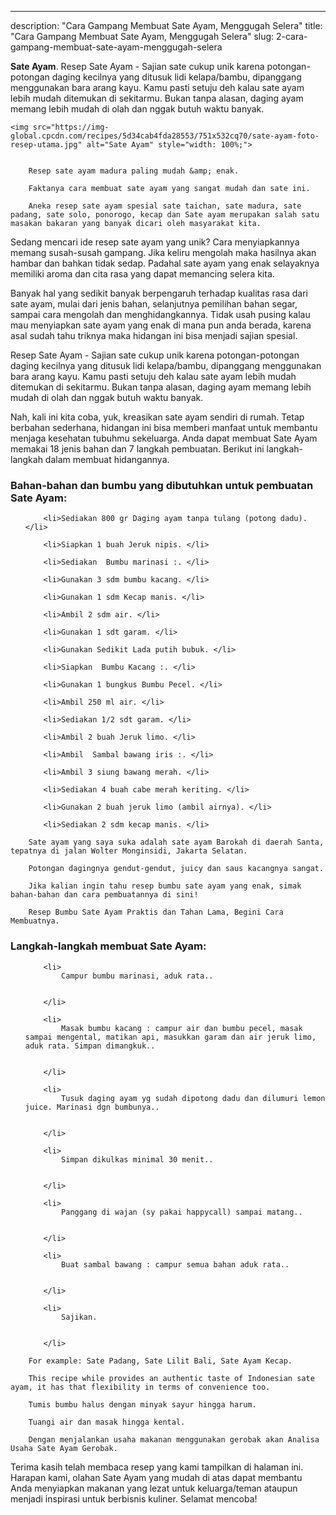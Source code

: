 ---
description: "Cara Gampang Membuat Sate Ayam, Menggugah Selera"
title: "Cara Gampang Membuat Sate Ayam, Menggugah Selera"
slug: 2-cara-gampang-membuat-sate-ayam-menggugah-selera

<p>
	<strong>Sate Ayam</strong>. 
	Resep Sate Ayam - Sajian sate cukup unik karena potongan-potongan daging kecilnya yang ditusuk lidi kelapa/bambu, dipanggang menggunakan bara arang kayu. Kamu pasti setuju deh kalau sate ayam lebih mudah ditemukan di sekitarmu. Bukan tanpa alasan, daging ayam memang lebih mudah di olah dan nggak butuh waktu banyak.
</p>
<p>
	
	<img src="https://img-global.cpcdn.com/recipes/5d34cab4fda28553/751x532cq70/sate-ayam-foto-resep-utama.jpg" alt="Sate Ayam" style="width: 100%;">
	
	
		Resep sate ayam madura paling mudah &amp; enak.
	
		Faktanya cara membuat sate ayam yang sangat mudah dan sate ini.
	
		Aneka resep sate ayam spesial sate taichan, sate madura, sate padang, sate solo, ponorogo, kecap dan Sate ayam merupakan salah satu masakan bakaran yang banyak dicari oleh masyarakat kita.
	
</p>

<p>
	Sedang mencari ide resep sate ayam yang unik? Cara menyiapkannya memang susah-susah gampang. Jika keliru mengolah maka hasilnya akan hambar dan bahkan tidak sedap. Padahal sate ayam yang enak selayaknya memiliki aroma dan cita rasa yang dapat memancing selera kita.
</p>

<p>
	Banyak hal yang sedikit banyak berpengaruh terhadap kualitas rasa dari sate ayam, mulai dari jenis bahan, selanjutnya pemilihan bahan segar, sampai cara mengolah dan menghidangkannya. Tidak usah pusing kalau mau menyiapkan sate ayam yang enak di mana pun anda berada, karena asal sudah tahu triknya maka hidangan ini bisa menjadi sajian spesial.
</p>

<p>
	Resep Sate Ayam - Sajian sate cukup unik karena potongan-potongan daging kecilnya yang ditusuk lidi kelapa/bambu, dipanggang menggunakan bara arang kayu. Kamu pasti setuju deh kalau sate ayam lebih mudah ditemukan di sekitarmu. Bukan tanpa alasan, daging ayam memang lebih mudah di olah dan nggak butuh waktu banyak.
</p>


<p>
	Nah, kali ini kita coba, yuk, kreasikan sate ayam sendiri di rumah. Tetap berbahan sederhana, hidangan ini bisa memberi manfaat untuk membantu menjaga kesehatan tubuhmu sekeluarga. Anda dapat membuat Sate Ayam memakai 18 jenis bahan dan 7 langkah pembuatan. Berikut ini langkah-langkah dalam membuat hidangannya.
</p> 

<h3>Bahan-bahan dan bumbu yang dibutuhkan untuk pembuatan Sate Ayam:</h3>

<ol>
	
		<li>Sediakan 800 gr Daging ayam tanpa tulang (potong dadu). </li>
	
		<li>Siapkan 1 buah Jeruk nipis. </li>
	
		<li>Sediakan  Bumbu marinasi :. </li>
	
		<li>Gunakan 3 sdm bumbu kacang. </li>
	
		<li>Gunakan 1 sdm Kecap manis. </li>
	
		<li>Ambil 2 sdm air. </li>
	
		<li>Gunakan 1 sdt garam. </li>
	
		<li>Gunakan Sedikit Lada putih bubuk. </li>
	
		<li>Siapkan  Bumbu Kacang :. </li>
	
		<li>Gunakan 1 bungkus Bumbu Pecel. </li>
	
		<li>Ambil 250 ml air. </li>
	
		<li>Sediakan 1/2 sdt garam. </li>
	
		<li>Ambil 2 buah Jeruk limo. </li>
	
		<li>Ambil  Sambal bawang iris :. </li>
	
		<li>Ambil 3 siung bawang merah. </li>
	
		<li>Sediakan 4 buah cabe merah keriting. </li>
	
		<li>Gunakan 2 buah jeruk limo (ambil airnya). </li>
	
		<li>Sediakan 2 sdm kecap manis. </li>
	
</ol>
<p>
	
		Sate ayam yang saya suka adalah sate ayam Barokah di daerah Santa, tepatnya di jalan Wolter Monginsidi, Jakarta Selatan.
	
		Potongan dagingnya gendut-gendut, juicy dan saus kacangnya sangat.
	
		Jika kalian ingin tahu resep bumbu sate ayam yang enak, simak bahan-bahan dan cara pembuatannya di sini!
	
		Resep Bumbu Sate Ayam Praktis dan Tahan Lama, Begini Cara Membuatnya.
	
</p>


<h3>Langkah-langkah membuat Sate Ayam:</h3>

<ol>
	
		<li>
			Campur bumbu marinasi, aduk rata..
			
			
		</li>
	
		<li>
			Masak bumbu kacang : campur air dan bumbu pecel, masak sampai mengental, matikan api, masukkan garam dan air jeruk limo, aduk rata. Simpan dimangkuk..
			
			
		</li>
	
		<li>
			Tusuk daging ayam yg sudah dipotong dadu dan dilumuri lemon juice. Marinasi dgn bumbunya..
			
			
		</li>
	
		<li>
			Simpan dikulkas minimal 30 menit..
			
			
		</li>
	
		<li>
			Panggang di wajan (sy pakai happycall) sampai matang..
			
			
		</li>
	
		<li>
			Buat sambal bawang : campur semua bahan aduk rata..
			
			
		</li>
	
		<li>
			Sajikan.
			
			
		</li>
	
</ol>

<p>
	
		For example: Sate Padang, Sate Lilit Bali, Sate Ayam Kecap.
	
		This recipe while provides an authentic taste of Indonesian sate ayam, it has that flexibility in terms of convenience too.
	
		Tumis bumbu halus dengan minyak sayur hingga harum.
	
		Tuangi air dan masak hingga kental.
	
		Dengan menjalankan usaha makanan menggunakan gerobak akan Analisa Usaha Sate Ayam Gerobak.
	
</p>

<p>
	Terima kasih telah membaca resep yang kami tampilkan di halaman ini. Harapan kami, olahan Sate Ayam yang mudah di atas dapat membantu Anda menyiapkan makanan yang lezat untuk keluarga/teman ataupun menjadi inspirasi untuk berbisnis kuliner. Selamat mencoba!
</p>
